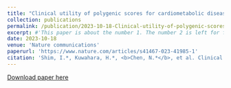 ```yaml
---
title: "Clinical utility of polygenic scores for cardiometabolic disease in Arabs"
collection: publications
permalink: /publication/2023-10-18-Clinical-utility-of-polygenic-scores-for-cardiometabolic-disease-in-Arabs
excerpt: #'This paper is about the number 1. The number 2 is left for future work.'
date: 2023-10-18
venue: 'Nature communications'
paperurl: 'https://www.nature.com/articles/s41467-023-41985-1'
citation: 'Shim, I.*, Kuwahara, H.*, <b>Chen, N.*</b>, et al. Clinical utility of polygenic scores for cardiometabolic disease in Arabs. Nat Commun 14, 6535 (2023). https://doi.org/10.1038/s41467-023-41985-1'
---
```

[Download paper here](https://www.nature.com/articles/s41467-023-41985-1.pdf?pdf=button%20sticky)